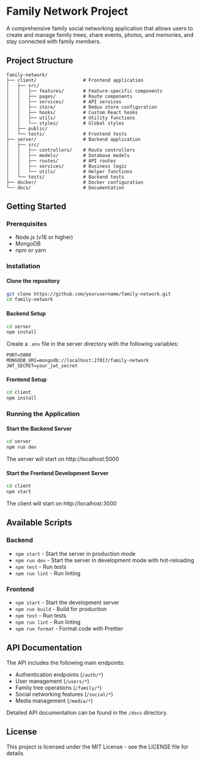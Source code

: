# Family Network Project

A comprehensive family social networking application that allows users to create and manage family trees, share events, photos, and memories, and stay connected with family members.


## Project Structure

```
family-network/
├── client/                 # Frontend application
│   ├── src/
│   │   ├── features/       # Feature-specific components
│   │   ├── pages/          # Route components
│   │   ├── services/       # API services
│   │   ├── store/          # Redux store configuration
│   │   ├── hooks/          # Custom React hooks
│   │   ├── utils/          # Utility functions
│   │   └── styles/         # Global styles
│   ├── public/
│   └── tests/              # Frontend tests
├── server/                 # Backend application
│   ├── src/
│   │   ├── controllers/    # Route controllers
│   │   ├── models/         # Database models
│   │   ├── routes/         # API routes
│   │   ├── services/       # Business logic
│   │   └── utils/          # Helper functions
│   └── tests/              # Backend tests
├── docker/                 # Docker configuration
└── docs/                   # Documentation
```

## Getting Started

### Prerequisites

- Node.js (v16 or higher)
- MongoDB
- npm or yarn

### Installation

#### Clone the repository

```bash
git clone https://github.com/yourusername/family-network.git
cd family-network
```

#### Backend Setup

```bash
cd server
npm install
```

Create a `.env` file in the server directory with the following variables:

```
PORT=5000
MONGODB_URI=mongodb://localhost:27017/family-network
JWT_SECRET=your_jwt_secret
```

#### Frontend Setup

```bash
cd client
npm install
```

### Running the Application

#### Start the Backend Server

```bash
cd server
npm run dev
```

The server will start on http://localhost:5000

#### Start the Frontend Development Server

```bash
cd client
npm start
```

The client will start on http://localhost:3000

## Available Scripts

### Backend

- `npm start` - Start the server in production mode
- `npm run dev` - Start the server in development mode with hot-reloading
- `npm test` - Run tests
- `npm run lint` - Run linting

### Frontend

- `npm start` - Start the development server
- `npm run build` - Build for production
- `npm test` - Run tests
- `npm run lint` - Run linting
- `npm run format` - Format code with Prettier

## API Documentation

The API includes the following main endpoints:

- Authentication endpoints (`/auth/*`)
- User management (`/users/*`)
- Family tree operations (`/family/*`)
- Social networking features (`/social/*`)
- Media management (`/media/*`)

Detailed API documentation can be found in the `/docs` directory.

## License

This project is licensed under the MIT License - see the LICENSE file for details.


